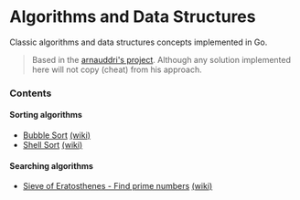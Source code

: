 Algorithms and Data Structures
==============================

Classic algorithms and data structures concepts implemented in Go.

> Based in the [arnauddri's project](https://github.com/arnauddri/algorithms). Although any solution implemented here will not copy (cheat) from his approach.

### Contents

#### Sorting algorithms

* [Bubble Sort](https://github.com/maxcnunes/algorithms-data-structures/blob/master/algorithms/sorting/bubble) [(wiki)](http://en.wikipedia.org/wiki/Bubble_sort)
* [Shell Sort](https://github.com/maxcnunes/algorithms-data-structures/blob/master/algorithms/sorting/shell) [(wiki)](http://en.wikipedia.org/wiki/Shellsort)

#### Searching algorithms

* [Sieve of Eratosthenes - Find prime numbers](https://github.com/maxcnunes/algorithms-data-structures/blob/master/algorithms/searching/sieve-of-eratosthenes) [(wiki)](https://en.wikipedia.org/wiki/Sieve_of_Eratosthenes)

